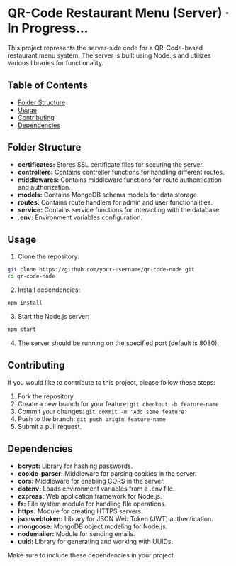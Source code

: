 # QR-Code Restaurant Menu (**Server**) · In Progress...

This project represents the server-side code for a QR-Code-based restaurant menu system. The server is built using Node.js and utilizes various libraries for functionality.

## Table of Contents

-  [Folder Structure](#folder-structure)
-  [Usage](#usage)
-  [Contributing](#contributing)
-  [Dependencies](#dependencies)

## Folder Structure

-  **certificates:** Stores SSL certificate files for securing the server.
-  **controllers:** Contains controller functions for handling different routes.
-  **middlewares:** Contains middleware functions for route authentication and authorization.
-  **models:** Contains MongoDB schema models for data storage.
-  **routes:** Contains route handlers for admin and user functionalities.
-  **service:** Contains service functions for interacting with the database.
-  **.env:** Environment variables configuration.

## Usage

1. Clone the repository:

```bash
git clone https://github.com/your-username/qr-code-node.git
cd qr-code-node
```

2. Install dependencies:

```bash
npm install
```

3. Start the Node.js server:

```bash
npm start
```

4. The server should be running on the specified port (default is 8080).

## Contributing

If you would like to contribute to this project, please follow these steps:

1. Fork the repository.
2. Create a new branch for your feature: `git checkout -b feature-name`
3. Commit your changes: `git commit -m 'Add some feature'`
4. Push to the branch: `git push origin feature-name`
5. Submit a pull request.

## Dependencies

-  **bcrypt:** Library for hashing passwords.
-  **cookie-parser:** Middleware for parsing cookies in the server.
-  **cors:** Middleware for enabling CORS in the server.
-  **dotenv:** Loads environment variables from a .env file.
-  **express:** Web application framework for Node.js.
-  **fs:** File system module for handling file operations.
-  **https:** Module for creating HTTPS servers.
-  **jsonwebtoken:** Library for JSON Web Token (JWT) authentication.
-  **mongoose:** MongoDB object modeling for Node.js.
-  **nodemailer:** Module for sending emails.
-  **uuid:** Library for generating and working with UUIDs.

Make sure to include these dependencies in your project.
